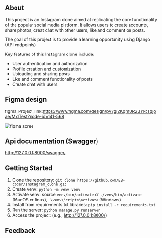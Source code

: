 ## About

This project is an Instagram clone aimed at replicating the core functionality of the popular social media platform. It allows users to create accounts, share photos, creat chat with other users, like and comment on posts. 

The goal of this project is to provide a learning opportunity using Django (API endpoints)

Key features of this Instagram clone include:
- User authentication and authorization
- Profile creation and customization
- Uploading and sharing posts
- Like and comment functionality of posts
- Create chat with users

## Figma design

figma_Project_link:https://www.figma.com/design/pvVgi2KqmUR23YkcTqjoae/MidTest?node-id=141-568

![figma scree](https://github.com/EB-coder/Instagram_clone/assets/73636880/2fe66836-ff39-42d8-9edc-8757199fcbd2)

## Api documentation (Swagger)
http://127.0.0.1:8000/swagger/
## Getting Started

1. Clone the repository: ```git clone https://github.com/EB-coder/Instagram_clone.git``` <br>
2. Create venv: ```python -m venv venv```<br>
3. Activate venv: source ```venv/bin/activate``` or ```./venv/bin/activate``` (MacOS or linux), ```.\venv\Scripts\activate``` (Windows)<br>
4. Install from requirements.txt libraries: ```pip install -r requirements.txt```<br>
5. Run the server: ```python manage.py runserver```<br>
6. Access the project: (e.g., http://127.0.0.1:8000/)

## Feedback
